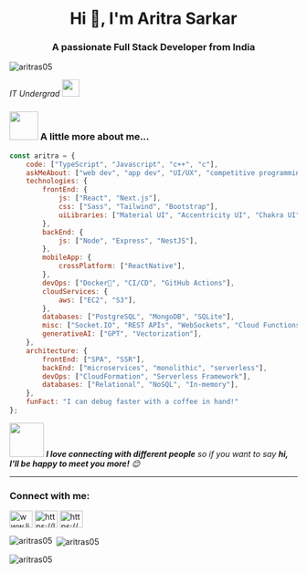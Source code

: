 <h1 align="center">Hi 👋, I'm Aritra Sarkar</h1>
<h3 align="center">A passionate Full Stack Developer from India</h3>

<p align="left"> <img src="https://komarev.com/ghpvc/?username=aritras05&label=Profile%20views&color=0e75b6&style=flat" alt="aritras05" /> </p>
<p><em> IT Undergrad
</a><img src="https://media.giphy.com/media/WUlplcMpOCEmTGBtBW/giphy.gif" width="30"> 
</em></p>



### <img src="https://media.giphy.com/media/VgCDAzcKvsR6OM0uWg/giphy.gif" width="50"> A little more about me...  

```javascript
const aritra = {
    code: ["TypeScript", "Javascript", "c++", "c"],
    askMeAbout: ["web dev", "app dev", "UI/UX", "competitive programming"],
    technologies: {
        frontEnd: {
            js: ["React", "Next.js"],
            css: ["Sass", "Tailwind", "Bootstrap"],
            uiLibraries: ["Material UI", "Accentricity UI", "Chakra UI"],
        },
        backEnd: {
            js: ["Node", "Express", "NestJS"],
        },
        mobileApp: {
            crossPlatform: ["ReactNative"],
        },
        devOps: ["Docker🐳", "CI/CD", "GitHub Actions"],
        cloudServices: {
            aws: ["EC2", "S3"],
        },
        databases: ["PostgreSQL", "MongoDB", "SQLite"],
        misc: ["Socket.IO", "REST APIs", "WebSockets", "Cloud Functions"],
        generativeAI: ["GPT", "Vectorization"],
    },
    architecture: {
        frontEnd: ["SPA", "SSR"],
        backEnd: ["microservices", "monolithic", "serverless"],
        devOps: ["CloudFormation", "Serverless Framework"],
        databases: ["Relational", "NoSQL", "In-memory"],
    },
    funFact: "I can debug faster with a coffee in hand!"
};
```

<img src="https://media.giphy.com/media/LnQjpWaON8nhr21vNW/giphy.gif" width="60"> <em><b>I love connecting with different people</b> so if you want to say <b>hi, I'll be happy to meet you more!</b> 😊</em>

---


<h3 align="left">Connect with me:</h3>
<p align="left">
<a href="https://linkedin.com/in/www.linkedin.com/in/aritra-sarkar-215998282" target="blank"><img align="center" src="https://raw.githubusercontent.com/rahuldkjain/github-profile-readme-generator/master/src/images/icons/Social/linked-in-alt.svg" alt="www.linkedin.com/in/aritra-sarkar-215998282" height="30" width="40" /></a>
<a href="https://www.leetcode.com/https://leetcode.com/u/aritra_sarkar/" target="blank"><img align="center" src="https://raw.githubusercontent.com/rahuldkjain/github-profile-readme-generator/master/src/images/icons/Social/leet-code.svg" alt="https://leetcode.com/u/aritra_sarkar/" height="30" width="40" /></a>
<a href="https://auth.geeksforgeeks.org/user/https://www.geeksforgeeks.org/user/aritrasarkoizz/" target="blank"><img align="center" src="https://raw.githubusercontent.com/rahuldkjain/github-profile-readme-generator/master/src/images/icons/Social/geeks-for-geeks.svg" alt="https://www.geeksforgeeks.org/user/aritrasarkoizz/" height="30" width="40" /></a>
</p>

<p><img align="left" src="https://github-readme-stats.vercel.app/api/top-langs?username=aritras05&show_icons=true&locale=en&layout=compact" alt="aritras05" /></p>

<p>&nbsp;<img align="center" src="https://github-readme-stats.vercel.app/api?username=aritras05&show_icons=true&locale=en" alt="aritras05" /></p>

<p><img align="center" src="https://github-readme-streak-stats.herokuapp.com/?user=aritras05&" alt="aritras05" /></p>
